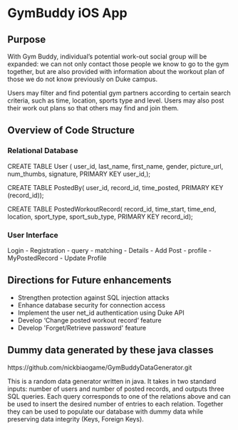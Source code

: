 <h1>GymBuddy iOS App</h1>
<h2>Purpose</h2>
<p>
With Gym Buddy, individual’s potential work-out social group will be expanded: we can not only contact those people we know to go to the gym together, but are also provided with information about the workout plan of those we do not know previously on Duke campus.
</p>
<p>
Users may filter and find potential gym partners according to certain search criteria, such as time, location, sports type and level. Users may also post their work out plans so that others may find and join them. 
</p>
<h2>Overview of Code Structure</h2>
<h3>Relational Database</h3>
<p>
CREATE TABLE User (
user_id,  
last_name, 
first_name,  
gender, 
picture_url, 
num_thumbs, 
signature,
PRIMARY KEY user_id,);
</p>
<p>
CREATE TABLE PostedBy(
user_id,
record_id,
time_posted,
PRIMARY KEY (record_id));
</p>
<p>
CREATE TABLE PostedWorkoutRecord(
record_id,
time_start,
time_end,
location,
sport_type,
sport_sub_type,
PRIMARY KEY record_id);
</p>
<h3>User Interface</h3>
<p>
Login - Registration
      - query - matching - Details 
                         - Add Post   
              - profile  - MyPostedRecord
                         - Update Profile
</p>
<h2>Directions for Future enhancements</h2>
<ul>
	<li>Strengthen protection against SQL injection attacks</li>
	<li>Enhance database security for connection access</li>
	<li>Implement the user net_id authentication using Duke API</li>
	<li>Develop ‘Change posted workout record’ feature</li>
	<li>Develop 'Forget/Retrieve password' feature</li>
</ul>
<h2>Dummy data generated by these java classes</h2>
<p>
https://github.com/nickbiaogame/GymBuddyDataGenerator.git
</p>
<p>
This is a random data generator written in java. It takes in two standard inputs: number of users and number of posted records, and outputs three SQL queries. Each query corresponds to one of the relations above and can be used to insert the desired number of entries to each relation. Together they can be used to populate our database with dummy data while preserving data integrity (Keys, Foreign Keys).
</p>
